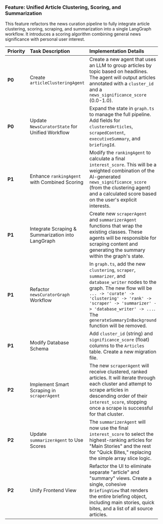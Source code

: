 ### Feature: Unified Article Clustering, Scoring, and Summarization

This feature refactors the news curation pipeline to fully integrate article clustering, scoring, scraping, and summarization into a single LangGraph workflow. It introduces a scoring algorithm combining general news significance with personal user interest.

| Priority | Task Description | Implementation Details | Code Pointers | Dependencies | Status |
| :--- | :--- | :--- | :--- | :--- | :--- |
| **P0** | Create `articleClusteringAgent` | Create a new agent that uses an LLM to group articles by topic based on headlines. The agent will output articles annotated with a `cluster_id` and a `news_significance_score` (0.0-1.0). | `src/main/services/news_curator/agents/clustering.ts` (new file) | None | Not Started |
| **P0** | Update `NewsCuratorState` for Unified Workflow | Expand the state in `graph.ts` to manage the full pipeline. Add fields for `clusteredArticles`, `scrapedContent`, `executiveSummary`, and `briefingId`. | `src/main/services/news_curator/graph.ts` | `clustering.ts` | Not Started |
| **P1** | Enhance `rankingAgent` with Combined Scoring | Modify the `rankingAgent` to calculate a final `interest_score`. This will be a weighted combination of the AI-generated `news_significance_score` (from the clustering agent) and a calculated score based on the user's explicit interests. | `src/main/services/news_curator/agents/ranking.ts` | `clustering.ts` | Not Started |
| **P1** | Integrate Scraping & Summarization into LangGraph | Create new `scraperAgent` and `summarizerAgent` functions that wrap the existing classes. These agents will be responsible for scraping content and generating the summary within the graph's state. | `src/main/services/news_curator/agents/scraper_agent.ts` (new file), `src/main/services/news_curator/agents/summarizer_agent.ts` (new file) | `scraper.ts`, `summarizer.ts` | Not Started |
| **P1** | Refactor `newsCuratorGraph` Workflow | In `graph.ts`, add the new `clustering`, `scraper`, `summarizer`, and `database_writer` nodes to the graph. The new flow will be `... -> 'curate' -> 'clustering' -> 'rank' -> 'scraper' -> 'summarizer' -> 'database_writer' -> ...`. The `generateSummaryInBackground` function will be removed. | `src/main/services/news_curator/graph.ts` | All new agents | Not Started |
| **P1** | Modify Database Schema | Add `cluster_id` (string) and `significance_score` (float) columns to the `Articles` table. Create a new migration file. | `src/main/db/schema.ts`, `src/main/db/migrations/` (new file) | None | Not Started |
| **P2** | Implement Smart Scraping in `scraperAgent` | The new `scraperAgent` will receive clustered, ranked articles. It will iterate through each cluster and attempt to scrape articles in descending order of their `interest_score`, stopping once a scrape is successful for that cluster. | `src/main/services/news_curator/agents/scraper_agent.ts` | `ranking.ts` | Not Started |
| **P2** | Update `summarizerAgent` to Use Scores | The `summarizerAgent` will now use the final `interest_score` to select the highest-ranking articles for "Main Stories" and the rest for "Quick Bites," replacing the simple array slice logic. | `src/main/services/news_curator/agents/summarizer_agent.ts` | `ranking.ts` | Not Started |
| **P2** | Unify Frontend View | Refactor the UI to eliminate separate "article" and "summary" views. Create a single, cohesive `BriefingView` that renders the entire briefing object, including main stories, quick bites, and a list of all source articles. | `src/renderer/screens/dashboard.tsx`, `src/renderer/components/` (refactor/new `BriefingView.tsx`) | Backend changes | Not Started | 